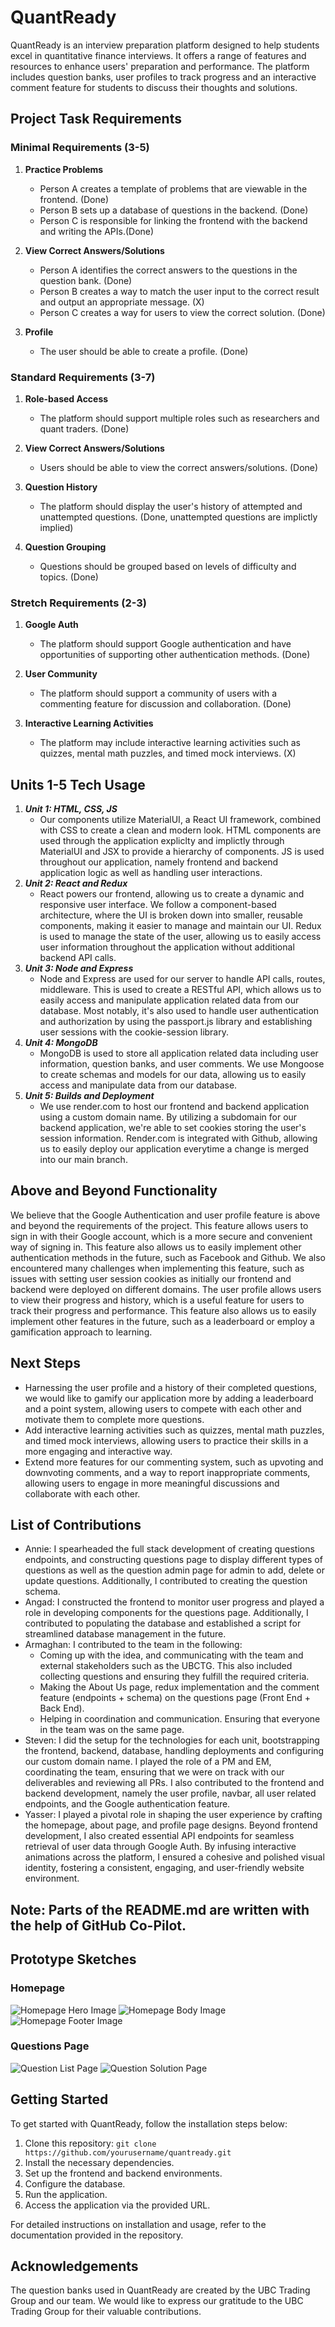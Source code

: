 # QuantReady
QuantReady is an interview preparation platform designed to help students excel in quantitative finance interviews. It offers a range of features and resources to enhance users' preparation and performance. The platform includes question banks, user profiles to track progress and an interactive comment feature for students to discuss their thoughts and solutions.

## Project Task Requirements

### Minimal Requirements (3-5)

1. **Practice Problems**
   - Person A creates a template of problems that are viewable in the frontend. (Done)
   - Person B sets up a database of questions in the backend. (Done)
   - Person C is responsible for linking the frontend with the backend and writing the APIs.(Done)

2. **View Correct Answers/Solutions**
   - Person A identifies the correct answers to the questions in the question bank. (Done)
   - Person B creates a way to match the user input to the correct result and output an appropriate message. (X)
   - Person C creates a way for users to view the correct solution. (Done)
3. **Profile**
   - The user should be able to create a profile. (Done)

### Standard Requirements (3-7)

1. **Role-based Access**
   - The platform should support multiple roles such as researchers and quant traders. (Done)

2. **View Correct Answers/Solutions**
   - Users should be able to view the correct answers/solutions. (Done)

3. **Question History**
   - The platform should display the user's history of attempted and unattempted questions. (Done, unattempted questions are implictly implied)

4. **Question Grouping**
   - Questions should be grouped based on levels of difficulty and topics. (Done)

### Stretch Requirements (2-3)

1. **Google Auth**
   - The platform should support Google authentication and have opportunities of supporting other authentication methods. (Done)

2. **User Community**
   - The platform should support a community of users with a commenting feature for discussion and collaboration. (Done)

3. **Interactive Learning Activities**
   - The platform may include interactive learning activities such as quizzes, mental math puzzles, and timed mock interviews. (X)

## Units 1-5 Tech Usage
1. ***Unit 1: HTML, CSS, JS***
   - Our components utilize MaterialUI, a React UI framework, combined with CSS to create a clean and modern look. HTML components are used through the application expliclty and implictly through MaterialUI and JSX to provide a hierarchy of components. JS is used throughout our application, namely frontend and backend application logic as well as handling user interactions.
2. ***Unit 2: React and Redux***
   - React powers our frontend, allowing us to create a dynamic and responsive user interface. We follow a component-based architecture, where the UI is broken down into smaller, reusable components, making it easier to manage and maintain our UI. Redux is used to manage the state of the user, allowing us to easily access user information throughout the application without additional backend API calls.
3. ***Unit 3: Node and Express***
   - Node and Express are used for our server to handle API calls, routes, middleware. This is used to create a RESTful API, which allows us to easily access and manipulate application related data from our database. Most notably, it's also used to handle user authentication and authorization by using the passport.js library and establishing user sessions with the cookie-session library.
4. ***Unit 4: MongoDB***
   -  MongoDB is used to store all application related data including user information, question banks, and user comments. We use Mongoose to create schemas and models for our data, allowing us to easily access and manipulate data from our database.
5. ***Unit 5: Builds and Deployment***
   - We use render.com to host our frontend and backend application using a custom domain name. By utilizing a subdomain for our backend application, we're able to set cookies storing the user's session information. Render.com is integrated with Github, allowing us to easily deploy our application everytime a change is merged into our main branch. 

## Above and Beyond Functionality
We believe that the Google Authentication and user profile feature is above and beyond the requirements of the project. This feature allows users to sign in with their Google account, which is a more secure and convenient way of signing in. This feature also allows us to easily implement other authentication methods in the future, such as Facebook and Github. We also encountered many challenges when implementing this feature, such as issues with setting user session cookies as initially our frontend and backend were deployed on different domains. The user profile allows users to view their progress and history, which is a useful feature for users to track their progress and performance. This feature also allows us to easily implement other features in the future, such as a leaderboard or employ a gamification approach to learning.

## Next Steps
   - Harnessing the user profile and a history of their completed questions, we would like to gamify our application more by adding a leaderboard and a point system, allowing users to compete with each other and motivate them to complete more questions. 
   - Add interactive learning activities such as quizzes, mental math puzzles, and timed mock interviews, allowing users to practice their skills in a more engaging and interactive way. 
   - Extend more features for our commenting system, such as upvoting and downvoting comments, and a way to report inappropriate comments, allowing users to engage in more meaningful discussions and collaborate with each other. 

## List of Contributions
   - Annie: I spearheaded the full stack development of creating questions endpoints, and constructing questions page to display different types of questions as well as the question admin page for admin to add, delete or update questions. Additionally, I contributed to creating the question schema.
   - Angad: I constructed the frontend to monitor user progress and played a role in developing components for the questions page. Additionally, I contributed to populating the database and established a script for streamlined database management in the future.
   - Armaghan: I contributed to the team in the following:
      - Coming up with the idea, and communicating with the team and external stakeholders such as the UBCTG. This also included collecting questions and ensuring they fulfill the required criteria.
      - Making the About Us page, redux implementation and the comment feature (endpoints + schema) on the questions page (Front End + Back End).
      - Helping in coordination and communication. Ensuring that everyone in the team was on the same page.
   - Steven: I did the setup for the technologies for each unit, bootstrapping the frontend, backend, database, handling deployments and configuring our custom domain name. I played the role of a PM and EM, coordinating the team, ensuring that we were on track with our deliverables and reviewing all PRs. I also contributed to the frontend and backend development, namely the user profile, navbar, all user related endpoints, and the Google authentication feature.
   - Yasser: I played a pivotal role in shaping the user experience by crafting the homepage, about page, and profile page designs. Beyond frontend development, I also created essential API endpoints for seamless retrieval of user data through Google Auth. By infusing interactive animations across the platform, I ensured a cohesive and polished visual identity, fostering a consistent, engaging, and user-friendly website environment.

## Note: Parts of the README.md are written with the help of GitHub Co-Pilot. 

## Prototype Sketches
### Homepage
![Homepage Hero Image](Prototypes/homepage1.png)
![Homepage Body Image](Prototypes/homepage2.png)
![Homepage Footer Image](Prototypes/homepage3.png)

### Questions Page
![Question List Page ](Prototypes/question1.png)
![Question Solution Page](Prototypes/question2.png)

## Getting Started

To get started with QuantReady, follow the installation steps below:

1. Clone this repository: `git clone https://github.com/yourusername/quantready.git`
2. Install the necessary dependencies.
3. Set up the frontend and backend environments.
4. Configure the database.
5. Run the application.
6. Access the application via the provided URL.

For detailed instructions on installation and usage, refer to the documentation provided in the repository.

## Acknowledgements

The question banks used in QuantReady are created by the UBC Trading Group and our team. We would like to express our gratitude to the UBC Trading Group for their valuable contributions.

